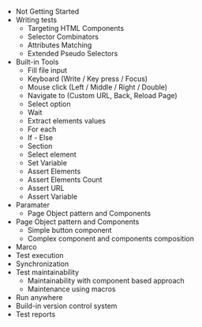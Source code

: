 * Not Getting Started
* Writing tests
	* Targeting HTML Components
	* Selector Combinators
	* Attributes Matching
	* Extended Pseudo Selectors
* Built-in Tools
	* Fill file input
	* Keyboard (Write / Key press / Focus)
	* Mouse click (Left / Middle / Right / Double)
	* Navigate to (Custom URL, Back, Reload Page)
	* Select option
	* Wait
	* Extract elements values
	* For each
	* If - Else
	* Section
	* Select element
	* Set Variable
	* Assert Elements
	* Assert Elements Count
	* Assert URL
	* Assert Variable
* Paramater
	* Page Object pattern and Components
* Page Object pattern and Components
	* Simple button component
	* Complex component and components composition
* Marco
* Test execution
* Synchronization
* Test maintainability
	* Maintainability with component based approach
	* Maintenance using macros
* Run anywhere
* Build-in version control system
* Test reports
